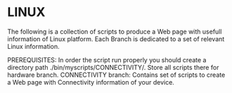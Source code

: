 # LINUX
The following is a collection of scripts to produce a Web page with usefull information of Linux platform.
Each Branch is dedicated to a set of relevant Linux information.

PREREQUISITES: In order the script run properly you should create a directory path  ./bin/myscripts/CONNECTIVITY/.
Store all scripts there for hardware branch.
CONNECTIVITY branch:  Contains set of scripts to create a Web page with Connectivity information of your device.
